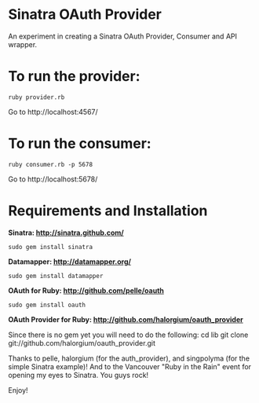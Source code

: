 Sinatra OAuth Provider
===

An experiment in creating a Sinatra OAuth Provider, Consumer and API wrapper.

# To run the provider:
	ruby provider.rb
Go to http://localhost:4567/

# To run the consumer:
	ruby consumer.rb -p 5678
Go to http://localhost:5678/
	
# Requirements and Installation

**Sinatra: http://sinatra.github.com/**

	sudo gem install sinatra

**Datamapper: http://datamapper.org/**

	sudo gem install datamapper

**OAuth for Ruby: http://github.com/pelle/oauth**

	sudo gem install oauth

**OAuth Provider for Ruby: http://github.com/halorgium/oauth_provider**

Since there is no gem yet you will need to do the following:
		cd lib
		git clone git://github.com/halorgium/oauth_provider.git

Thanks to pelle, halorgium (for the auth_provider), and singpolyma (for the simple Sinatra example)! And to the Vancouver "Ruby in the Rain" event for opening my eyes to Sinatra. You guys rock!

Enjoy!